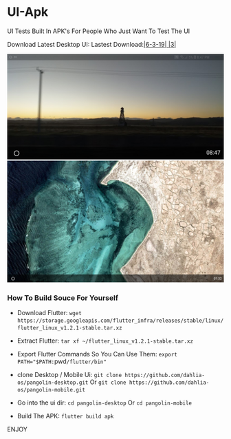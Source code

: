 # UI-Apk
UI Tests Built In APK's For People Who Just Want To Test The UI

Download Latest Desktop UI: Lastest Download:[|6-3-19| |3|](https://github.com/dahlia-os/UI-Apk/raw/master/Desktop-UI/6-3-2019/3-Stable/Pangolin-Desktop.apk)

![Capybara UI Apk](https://github.com/dahlia-os/Icons/blob/master/Screenshot_2019-03-06_204745.jpg)
![Capybara UI Apk](https://github.com/dahlia-os/Icons/blob/master/UI-ChromeOS.png)

### How To Build Souce For Yourself

* Download Flutter: `wget https://storage.googleapis.com/flutter_infra/releases/stable/linux/flutter_linux_v1.2.1-stable.tar.xz`

* Extract Flutter: `tar xf ~/flutter_linux_v1.2.1-stable.tar.xz`

* Export Flutter Commands So You Can Use Them: `export PATH="$PATH:`pwd`/flutter/bin"`

* clone Desktop / Mobile Ui: `git clone https://github.com/dahlia-os/pangolin-desktop.git` Or `git clone https://github.com/dahlia-os/pangolin-mobile.git`

* Go into the ui dir: `cd pangolin-desktop` Or `cd pangolin-mobile`

* Build The APK: `flutter build apk`

ENJOY
